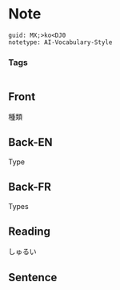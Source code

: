 # Note
```
guid: MX;>ko<DJ0
notetype: AI-Vocabulary-Style
```

### Tags
```
```

## Front
種類

## Back-EN
Type

## Back-FR
Types

## Reading
しゅるい

## Sentence

